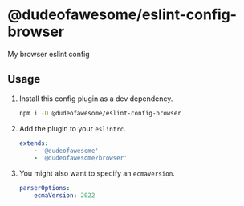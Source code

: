 # @dudeofawesome/eslint-config-browser

My browser eslint config

## Usage

1. Install this config plugin as a dev dependency.

    ```sh
    npm i -D @dudeofawesome/eslint-config-browser
    ```

1. Add the plugin to your `eslintrc`.

    ```yaml
    extends:
        - '@dudeofawesome'
        - '@dudeofawesome/browser'
    ```

1. You might also want to specify an `ecmaVersion`.

    ```yaml
    parserOptions:
        ecmaVersion: 2022
    ```

